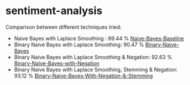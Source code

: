 # sentiment-analysis

Comparison between different techniques tried:

- Naive Bayes with Laplace Smoothing : 89.44 % [Naive-Bayes-Baseline](https://github.com/Hasil-Sharma/sentiment-analysis/tree/101f32d1274eb1055a6b2d7a17eed28f28d62d4d)
- Binary Naive Bayes with Laplace Smoothing: 90.47 % [Binary-Naive-Bayes](https://github.com/Hasil-Sharma/sentiment-analysis/tree/a1b4b1b0db335ebfc19fc22755bf398c9e191fa6)
- Binary Naive Bayes with Laplace Smoothing & Negation: 92.63 % [Binary-Naive-Bayes-with-Negation](
https://github.com/Hasil-Sharma/sentiment-analysis/tree/ec8bae69fbf4207964cb2198445cdcc9684474d6)
- Binary Naive Bayes with Laplace Smoothing, Stemming & Negation: 93.12 % [Binary-Naive-Bayes-With-Negation-&-Stemming](https://github.com/Hasil-Sharma/sentiment-analysis/tree/bf9c9dbb627d883160f4fabc91e093cfa1580ba9)
